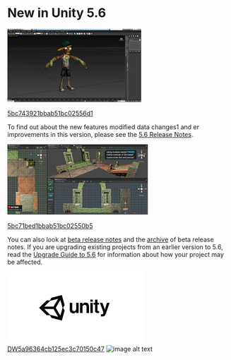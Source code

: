  
# New in Unity 5.6 
 
 
 ![](Images/imagesgithub4_5bc743351bbab51bc02556c9.jpg) 
 
 [5bc743921bbab51bc02556d1](Examples/github4codeblock_5bc743921bbab51bc02556d1.cs) 
 
 
 To find out about the new features modified data changes1 and er improvements in this version, please see the [5.6 Release Notes](https://unity3d.com/unity/whats-new/unity-5.6.0). 
 
 ![](Images/images16_5bc72ac51bbab51bc025525c.jpg) 
 
 [5bc71bed1bbab51bc02550b5](Examples/GitHub_5bc71bed1bbab51bc02550b5.cs) 
 
 You can also look at [beta release notes](https://unity3d.com/unity/beta#notes) and the [archive](https://unity3d.com/unity/beta/archive) of beta release notes. 
 If you are upgrading existing projects from an earlier version to 5.6, read the [Upgrade Guide to 5.6](http://docs.google.com/UpgradeGuide56) for information about how your project may be affected. 
  
 ![abc](Images/DW5a963922d2f2b83b4ce3e9c6_5bc71a3f927b0c0ae0766536.png) 
 [DW5a96364cb125ec3c70150c47](http://docs.google.com/Examples/DW5a96364cb125ec3c70150c47.txt) 
 ![image alt text](image_0.jpg)